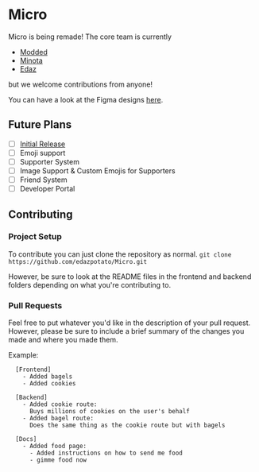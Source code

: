 # Micro

Micro is being remade!
The core team is currently

-   [Modded](https://github.com/TheModdedChicken)
-   [Minota](https://github.com/xMinota)
-   [Edaz](https://github.com/edazpotato)

but we welcome contributions from anyone!

You can have a look at the Figma designs [here](https://www.figma.com/file/JElZBj1O6KFYTBAfu4zx75/Micro?node-id=0%3A1).

## Future Plans

-   [ ] [Initial Release](https://github.com/edazpotato/Micro/projects/1)
-   [ ] Emoji support
-   [ ] Supporter System
-   [ ] Image Support & Custom Emojis for Supporters
-   [ ] Friend System
-   [ ] Developer Portal

## Contributing

### Project Setup

To contribute you can just clone the repository as normal.
`git clone https://github.com/edazpotato/Micro.git`

However, be sure to look at the README files in the frontend and backend folders depending on what you're contributing to.

### Pull Requests

Feel free to put whatever you'd like in the description of your pull request.
However, please be sure to include a brief summary of the changes you made and where you made them.

Example:
```
  [Frontend]
    - Added bagels
    - Added cookies
  
  [Backend]
    - Added cookie route:
      Buys millions of cookies on the user's behalf
    - Added bagel route:
      Does the same thing as the cookie route but with bagels
      
  [Docs]
    - Added food page:
      - Added instructions on how to send me food
      - gimme food now
```

